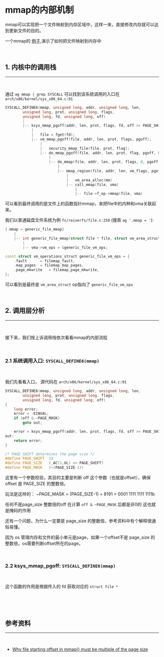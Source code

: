 # mmap的内部机制

mmap可以实现把一个文件映射到内存区域中，这样一来，直接修改内存就可以达到更新文件的目的。

一个mmap的 [例子](https://gitee.com/oceanwave/linux_playground/blob/master/linux_api/mmap_copy_files.cpp),演示了如何把文件映射到内存中

<br>

## 1. 内核中的调用栈
----
<br>

通过 `ag mmap | grep SYSCALL` 可以找到该系统调用的入口在 `arch/x86/kernel/sys_x86_64.c:91` 

``` cpp
SYSCALL_DEFINE6(mmap, unsigned long, addr, unsigned long, len,
		unsigned long, prot, unsigned long, flags,
		unsigned long, fd, unsigned long, off)
        |
        |-- ksys_mmap_pgoff(addr, len, prot, flags, fd, off >> PAGE_SHIFT);
            |
            |   file = fget(fd);
            |-- vm_mmap_pgoff(file, addr, len, prot, flags, pgoff);
                |
                |   security_mmap_file(file, prot, flag);
                |-- do_mmap_pgoff(file, addr, len, prot, flag, pgoff, &populate, &uf)
                    |
                    |-- do_mmap(file, addr, len, prot, flags, 0, pgoff, populate, uf)
                        |
                        |-- mmap_region(file, addr, len, vm_flags, pgoff, uf)
                            |
                            |   vm_area_alloc(mm)
                            |-- call_mmap(file, vma)
                                |
                                |-- file->f_op->mmap(file, vma)
```

可以看到最终调用的是文件上的函数指针mmap，来把file中的内种和vma关联起来。

我们以普通磁盘文件系统为例 `fs/reiserfs/file.c:250` (搜索 `ag '.mmap = '`):

``` cpp
{.mmap = generic_file_mmap}
    |
    |-- int generic_file_mmap(struct file * file, struct vm_area_struct * vma)
        |
        |-- vma->vm_ops = &generic_file_vm_ops;
```

``` cpp
const struct vm_operations_struct generic_file_vm_ops = {
	.fault		= filemap_fault,
	.map_pages	= filemap_map_pages,
	.page_mkwrite	= filemap_page_mkwrite,
};
```

可以看到是最终是 ```vm_area_struct``` op指向了 ```generic_file_vm_ops```

<br>

## 2. 调用层分析
----
<br>

接下来，我们按上诉调用栈依次看看mmap的内部流程

<br>

### 2.1 系统调用入口: ```SYSCALL_DEFINE6(mmap)```
<br>

我们先看看入口， 源代码在 `arch/x86/kernel/sys_x86_64.c:91`

``` cpp
SYSCALL_DEFINE6(mmap, unsigned long, addr, unsigned long, len,
		unsigned long, prot, unsigned long, flags,
		unsigned long, fd, unsigned long, off)
{
	long error;
	error = -EINVAL;
	if (off & ~PAGE_MASK)
		goto out;

	error = ksys_mmap_pgoff(addr, len, prot, flags, fd, off >> PAGE_SHIFT);
out:
	return error;
}
```

``` cpp
/* PAGE_SHIFT determines the page size */
#define PAGE_SHIFT	13
#define PAGE_SIZE	(_AC(1,UL) << PAGE_SHIFT)
#define PAGE_MASK	(~(PAGE_SIZE-1))
```

这里有一个参数校验，其目的主要是判断 off 这个参数（也就是offset），确保offset 是 PAGE_SIZE 的整数倍。

玩法是这样的： ~PAGE_MASK = (PAGE_SIZE-1) = 8191 = 0001 1111 1111 1111b
    
任何不是page_size 整数倍的off 在计算 `off & ~PAGE_MASK` 后都是非0的 这也就是掩码的作用

还有一个问题，为什么一定要是 page_size 的整数倍，参考资料中有个解释很通俗易懂。

因为 os 管理内存和文件的最小单元是page，如果一个offset不是 page_size 的整数倍，os需要判断offset所在的page。


<br>

### 2.2 ksys_mmap_pgoff: ```SYSCALL_DEFINE6(mmap)```
<br>

这个函数的作用是根据传入的 fd 获取对应的 ``` struct file * ```


<br><br><br>


## 参考资料
----
<br>

* [Why file starting offset in mmap() must be multiple of the page size](https://stackoverflow.com/questions/20093473/why-file-starting-offset-in-mmap-must-be-multiple-of-the-page-size)